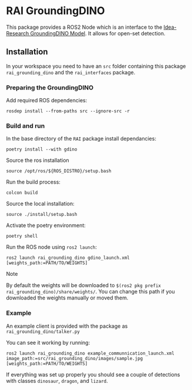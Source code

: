 # RAI GroundingDINO

This package provides a ROS2 Node which is an interface to the [Idea-Research GroundingDINO Model](https://github.com/IDEA-Research/GroundingDINO).
It allows for open-set detection.

## Installation

In your workspace you need to have an `src` folder containing this package `rai_grounding_dino` and the `rai_interfaces` package.

### Preparing the GroundingDINO

Add required ROS dependencies:

```
rosdep install --from-paths src --ignore-src -r
```

### Build and run

In the base directory of the `RAI` package install dependancies:

```
poetry install --with gdino
```

Source the ros installation

```
source /opt/ros/${ROS_DISTRO}/setup.bash
```

Run the build process:

```
colcon build
```

Source the local installation:

```
source ./install/setup.bash
```

Activate the poetry environment:

```
poetry shell
```

Run the ROS node using `ros2 launch`:

```
ros2 launch rai_grounding_dino gdino_launch.xml [weights_path:=PATH/TO/WEIGHTS]
```

> [!NOTE]
> By default the weights will be downloaded to `$(ros2 pkg prefix rai_grounding_dino)/share/weights/`.
> You can change this path if you downloaded the weights manually or moved them.


### Example

An example client is provided with the package as `rai_grounding_dino/talker.py`

You can see it working by running:

```
ros2 launch rai_grounding_dino example_communnication_launch.xml image_path:=src/rai_grounding_dino/images/sample.jpg [weights_path:=PATH/TO/WEIGHTS]
```

If everything was set up properly you should see a couple of detections with classes `dinosaur`, `dragon`, and `lizard`.
